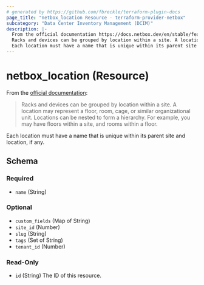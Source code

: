 ```yaml
---
# generated by https://github.com/fbreckle/terraform-plugin-docs
page_title: "netbox_location Resource - terraform-provider-netbox"
subcategory: "Data Center Inventory Management (DCIM)"
description: |-
  From the official documentation https://docs.netbox.dev/en/stable/features/sites-and-racks/#locations:
  Racks and devices can be grouped by location within a site. A location may represent a floor, room, cage, or similar organizational unit. Locations can be nested to form a hierarchy. For example, you may have floors within a site, and rooms within a floor.
  Each location must have a name that is unique within its parent site and location, if any.
---
```


# netbox_location (Resource)

From the [official documentation](https://docs.netbox.dev/en/stable/features/sites-and-racks/#locations):

> Racks and devices can be grouped by location within a site. A location may represent a floor, room, cage, or similar organizational unit. Locations can be nested to form a hierarchy. For example, you may have floors within a site, and rooms within a floor.

Each location must have a name that is unique within its parent site and location, if any.



<!-- schema generated by tfplugindocs -->
## Schema

### Required

- `name` (String)

### Optional

- `custom_fields` (Map of String)
- `site_id` (Number)
- `slug` (String)
- `tags` (Set of String)
- `tenant_id` (Number)

### Read-Only

- `id` (String) The ID of this resource.


